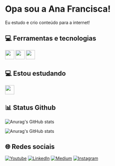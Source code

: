 # Opa sou a Ana Francisca!

Eu estudo e crio conteúdo para a internet!


## 💻 Ferramentas e tecnologias

<img src="https://git-scm.com/images/logos/downloads/Git-Icon-1788C.png" height="30" width="30"> <img src="https://cdn.icon-icons.com/icons2/2415/PNG/512/linux_original_logo_icon_146433.png" height="30" width="30"> <img src="https://cdn-icons-png.flaticon.com/512/25/25231.png" height="30" width="30">

## 💻 Estou estudando

<img src="https://seeklogo.com/images/N/netwide-assembler-nasm-logo-EC5B1109AC-seeklogo.com.png" height="30" width="30">

## 📊 Status Github

![Anurag's GitHub stats](https://github-readme-stats.vercel.app/api?username=anapontuestudos&show_icons=true&theme=radical&include_all_commits=true&count_private=true)

![Anurag's GitHub stats](https://github-readme-stats.vercel.app/api/top-langs/?username=anapontuestudos&layout=compact&langs_count=7&theme=radical)


## 🌐 Redes sociais

[![Youtube](https://img.shields.io/badge/YouTube-FF0000?style=for-the-badge&logo=youtube&logoColor=white)](https://www.youtube.com/channel/UCLeCn5fZCMYOrRSHmzHOuVg)
[![LinkedIn](https://img.shields.io/badge/LinkedIn-0077B5?style=for-the-badge&logo=linkedin&logoColor=white)](https://www.linkedin.com/in/ana-francisca-55ba11254/)
[![Medium](https://img.shields.io/badge/Medium-12100E?style=for-the-badge&logo=medium&logoColor=white)](https://medium.com/@pontuestudos)
[![Instagram](https://img.shields.io/badge/Instagram-E4405F?style=for-the-badge&logo=instagram&logoColor=white)](https://www.instagram.com/ana.pontuestudos/)
